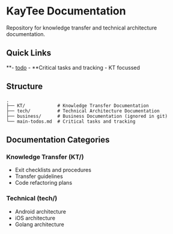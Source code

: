 # KayTee Documentation

Repository for knowledge transfer and technical architecture documentation.

## Quick Links
**- [todo](main-todos.md) - **Critical tasks and tracking - KT focussed

## Structure

```
.
├── KT/            # Knowledge Transfer Documentation
├── tech/          # Technical Architecture Documentation
├── business/      # Business Documentation (ignored in git)
└── main-todos.md  # Critical tasks and tracking
```

## Documentation Categories

### Knowledge Transfer (KT/)
- Exit checklists and procedures
- Transfer guidelines
- Code refactoring plans

### Technical (tech/)
- Android architecture
- iOS architecture
- Golang architecture
